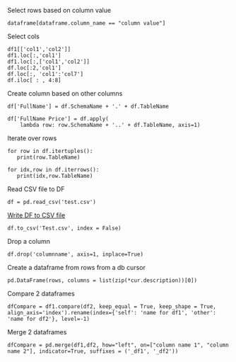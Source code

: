 Select rows based on column value
```
dataframe[dataframe.column_name == "column value"]
```
Select cols
```
df1[['col1','col2']]
df1.loc[:,'col1']
df1.loc[:,['col1','col2']]
df.loc[:2,'col1']
df.loc[:, 'col1':'col7']
df.iloc[ : , 4:8]
```

Create column based on other columns
```
df['FullName'] = df.SchemaName + '.' + df.TableName 
```
```
df['FullName Price'] = df.apply(
    lambda row: row.SchemaName + '..' + df.TableName, axis=1)
```
Iterate over rows
```
for row in df.itertuples():
   print(row.TableName)

for idx,row in df.iterrows():
   print(idx,row.TableName)
```
  



Read CSV file to DF
```
df = pd.read_csv('test.csv')
```
[Write DF to CSV file](https://pandas.pydata.org/pandas-docs/stable/reference/api/pandas.DataFrame.to_csv.html)
```
df.to_csv('Test.csv', index = False)
```


Drop a column
```
df.drop('columnname', axis=1, inplace=True)
```

Create a dataframe from rows from a db cursor
```
pd.DataFrame(rows, columns = list(zip(*cur.description))[0])
```

Compare 2 dataframes
```
dfCompare = df1.compare(df2, keep_equal = True, keep_shape = True, align_axis='index').rename(index={'self': 'name for df1', 'other': 'name for df2'}, level=-1)
```

Merge 2 dataframes
```
dfCompare = pd.merge(df1,df2, how="left", on=["column name 1", "column name 2"], indicator=True, suffixes = ('_df1', '_df2'))
```


